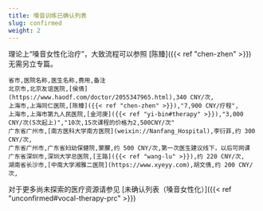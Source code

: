 ```yaml
---
title: 嗓音训练已确认列表
slug: confirmed
weight: 2
---
```


理论上“嗓音女性化治疗”，大致流程可以参照 [陈臻]({{< ref "chen-zhen" >}}) 无需另立专篇。

```csv
省市,医院名称,医生名称,费用,备注
北京市,北京友谊医院,[侯倩](https://www.haodf.com/doctor/2055347965.html),340 CNY/次,
上海市,上海同仁医院,[陈臻]({{< ref "chen-zhen" >}}),"7,900 CNY/疗程",
上海市,上海市第九人民医院,[金河庚]({{< ref "yi-bin#therapy" >}}),"3,000 CNY/次(5次起上)","10次,15次课程的价格为2,500CNY/次"
广东省广州市,[南方医科大学南方医院](weixin://Nanfang_Hospital),李衍菲,约 300 CNY/次,
广东省广州市,广东省妇幼保健院,蒙朦,约 500 CNY/次,第一次医生建议线下，以后可网课
广东省深圳市,深圳大学总医院,[王路]({{< ref "wang-lu" >}}),约 220 CNY/次,
湖南省长沙市,[中南大学湘雅二医院](https://www.xyeyy.com),胡文倩,约 200 CNY/次,
```

对于更多尚未探索的医疗资源请参见 [未确认列表（嗓音女性化）]({{< ref "unconfirmed#vocal-therapy-prc" >}})
